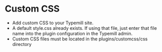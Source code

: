 # Custom CSS
* Add custom CSS to your Typemill site.
* A default style.css already exists. If using that file, just enter that file name into the plugin configuration in the Typemill admin.
* Custom CSS files must be located in the plugins/customcss/css directory
